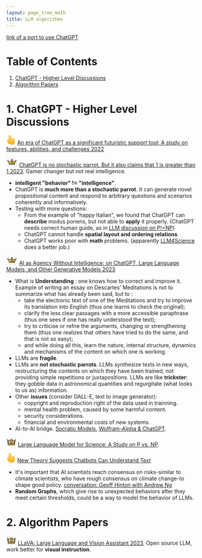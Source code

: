 ```yaml
---
layout: page_tree_math
title: LLM algorithms
---
```


[link of a port to use ChatGPT](https://www.min2k.com/)

# Table of Contents

1. [ChatGPT - Higher Level Discussions](#lhld)
2. [Algorithm Papers](#papers)

<p></p>

<a name="lhld"></a>
# 1. ChatGPT - Higher Level Discussions

<img src="/assets/img/paperread/thumbs.png" height="25"/> [An era of ChatGPT as a significant futuristic support tool: A study on features, abilities, and challenges 2022](https://www.sciencedirect.com/science/article/pii/S2772485923000066)

<img src="/assets/img/paperread/chrown0.png" height="25"/> [ChatGPT is no stochastic parrot. But it also claims that 1 is greater than 1 2023](https://link.springer.com/article/10.1007/s13347-023-00619-6). Gamer changer but not real intelligence.
* **intelligent "behavior" != "intelligence"**.
* ChatGPT is **much more than a stochastic parrot**. It can generate novel propositional content and respond to arbitrary questions and scenarios coherently and informatively.
* Testing with more questions:
  * From the example of "happy Italian", we found that ChatGPT can **describe** modus ponens, but not able to **apply** it properly. (<n>ChatGPT needs correct human guide</n>, as in [LLM discussion on P!=NP](/2023-09-20-SocraticReasoning/))
  * ChatGPT cannot handle **spatial layout and ordering relations**.
  * ChatGPT works poor with **math** problems. (<n>apparently</n> [LLM4Science](https://github.com/microsoft/LMOps/tree/main/LLM4Science) <n>does a better job.</n>)

<img src="/assets/img/paperread/chrown0.png" height="25"/> [AI as Agency Without Intelligence: on ChatGPT, Large Language Models, and Other Generative Models 2023](https://link.springer.com/article/10.1007/s13347-023-00621-y)

* What is **Understanding** : one knows how to correct and improve it. Example of writing an essay on Descartes’ Meditations is not to summarize what has already been said, but to :
  * take the electronic text of one of the Meditations and try to improve its translation into English (thus one learns to check the original);
  * clarify the less clear passages with a more accessible paraphrase (thus one sees if one has really understood the text);
  * try to criticise or refne the arguments, changing or strengthening them (thus one realizes that others have tried to do the same, and that is not so easy);
  * and while doing all this, learn the nature, internal structure, dynamics and mechanisms of the content on which one is working.
* LLMs are **fragile**.
* LLMs are **not stochastic parrots**. LLMs synthesize texts in new ways, restructuring the contents on which they have been trained, not providing simple repetitions or juxtapositions. LLMs are like **trickster**: they gobble data in astronomical quantities and regurgitate (what looks to us as) information.
* Other **issues** (consider DALL-E, text to image generator):
  * copyright and reproduction right of the data used in trainning.
  * mental health problem, caused by some harmful content.
  * security considerations.
  * financial and environmental costs of new systems.
* AI-to-AI bridge. [Socratic Models](https://socraticmodels.github.io/), [Wolfram-Alpha & ChatGPT](https://writings.stephenwolfram.com/2023/01/wolframalpha-as-the-way-to-bring-computational-knowledge-superpowers-to-chatgpt/).

<img src="/assets/img/paperread/chrown.png" height="25"/> [Large Language Model for Science: A Study on P vs. NP](/2023-09-20-SocraticReasoning/).

<img src="/assets/img/paperread/thumbs.png" height="25"/> [New Theory Suggests Chatbots Can Understand Text](https://www.quantamagazine.org/new-theory-suggests-chatbots-can-understand-text-20240122/)
* It's important that AI scientists reach consensus on risks-similar to climate scientists, who have rough consensus on climate change-to shape good policy. [conversation: Geoff Hinton with Andrew Ng](https://www.linkedin.com/posts/andrewyng_had-an-insightful-conversation-with-geoff-activity-7073688821803978752-DO9h/)
* **Random Graphs**, which give rise to unexpected behaviors after they meet certain thresholds, could be a way to model the behavior of LLMs.

<a name="papers"></a>
# 2. Algorithm Papers

<img src="/assets/img/paperread/chrown.png" height="25"/> [LLaVA: Large Language and Vision Assistant 2023](https://llava-vl.github.io/), Open source LLM, work better for **visual instruction**.
